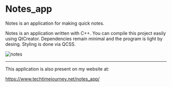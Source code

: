 # Notes_app
Notes is an application for making quick notes.


Notes is an application written with C++. You can compile this project easily using QtCreator.
Dependencies remain minimal and the program is light by desing. Styling is done via QCSS.

![notes](https://user-images.githubusercontent.com/29865797/37251398-588a2730-2507-11e8-8445-aae4bbd74eba.jpg)

_____________________________

This application is also present on my website at:

https://www.techtimejourney.net/notes_app/

